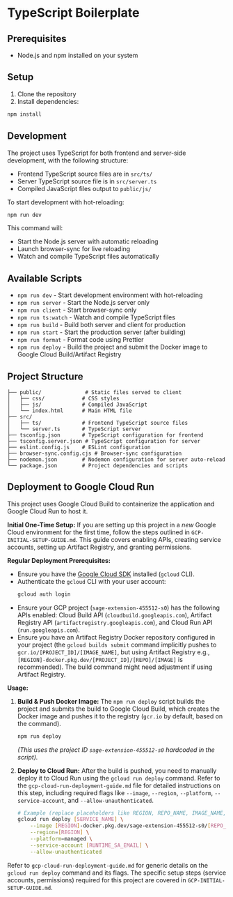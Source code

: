 # TypeScript Boilerplate

## Prerequisites
- Node.js and npm installed on your system

## Setup
1. Clone the repository
2. Install dependencies:
```bash
npm install
```

## Development
The project uses TypeScript for both frontend and server-side development, with the following structure:
- Frontend TypeScript source files are in `src/ts/`
- Server TypeScript source file is in `src/server.ts`
- Compiled JavaScript files output to `public/js/`

To start development with hot-reloading:
```bash
npm run dev
```

This command will:
- Start the Node.js server with automatic reloading
- Launch browser-sync for live reloading
- Watch and compile TypeScript files automatically

## Available Scripts
- `npm run dev` - Start development environment with hot-reloading
- `npm run server` - Start the Node.js server only
- `npm run client` - Start browser-sync only
- `npm run ts:watch` - Watch and compile TypeScript files
- `npm run build` - Build both server and client for production
- `npm run start` - Start the production server (after building)
- `npm run format` - Format code using Prettier
- `npm run deploy` - Build the project and submit the Docker image to Google Cloud Build/Artifact Registry

## Project Structure
```
├── public/              # Static files served to client
│   ├── css/            # CSS styles
│   ├── js/             # Compiled JavaScript
│   └── index.html      # Main HTML file
├── src/
│   ├── ts/             # Frontend TypeScript source files
│   └── server.ts       # TypeScript server
├── tsconfig.json       # TypeScript configuration for frontend
├── tsconfig.server.json # TypeScript configuration for server
├── eslint.config.js    # ESLint configuration
├── browser-sync.config.cjs # Browser-sync configuration
├── nodemon.json        # Nodemon configuration for server auto-reload
└── package.json        # Project dependencies and scripts
```

## Deployment to Google Cloud Run

This project uses Google Cloud Build to containerize the application and Google Cloud Run to host it.

**Initial One-Time Setup:**
If you are setting up this project in a *new* Google Cloud environment for the first time, follow the steps outlined in `GCP-INITIAL-SETUP-GUIDE.md`. This guide covers enabling APIs, creating service accounts, setting up Artifact Registry, and granting permissions.

**Regular Deployment Prerequisites:**

*   Ensure you have the [Google Cloud SDK](https://cloud.google.com/sdk/docs/install) installed (`gcloud` CLI).
*   Authenticate the `gcloud` CLI with your user account:
    ```bash
    gcloud auth login
    ```
*   Ensure your GCP project (`sage-extension-455512-s0`) has the following APIs enabled: Cloud Build API (`cloudbuild.googleapis.com`), Artifact Registry API (`artifactregistry.googleapis.com`), and Cloud Run API (`run.googleapis.com`).
*   Ensure you have an Artifact Registry Docker repository configured in your project (the `gcloud builds submit` command implicitly pushes to `gcr.io/[PROJECT_ID]/[IMAGE_NAME]`, but using Artifact Registry e.g., `[REGION]-docker.pkg.dev/[PROJECT_ID]/[REPO]/[IMAGE]` is recommended). The build command might need adjustment if using Artifact Registry.

**Usage:**

1.  **Build & Push Docker Image:**
    The `npm run deploy` script builds the project and submits the build to Google Cloud Build, which creates the Docker image and pushes it to the registry (`gcr.io` by default, based on the command).
    ```bash
    npm run deploy
    ```
    *(This uses the project ID `sage-extension-455512-s0` hardcoded in the script).*

2.  **Deploy to Cloud Run:**
    After the build is pushed, you need to manually deploy it to Cloud Run using the `gcloud run deploy` command. Refer to the `gcp-cloud-run-deployment-guide.md` file for detailed instructions on this step, including required flags like `--image`, `--region`, `--platform`, `--service-account`, and `--allow-unauthenticated`.
    ```bash
    # Example (replace placeholders like REGION, REPO_NAME, IMAGE_NAME, SERVICE_NAME, RUNTIME_SA_EMAIL)
    gcloud run deploy [SERVICE_NAME] \
        --image [REGION]-docker.pkg.dev/sage-extension-455512-s0/[REPO_NAME]/[IMAGE_NAME]:latest \
        --region=[REGION] \
        --platform=managed \
        --service-account [RUNTIME_SA_EMAIL] \
        --allow-unauthenticated
    ```

Refer to `gcp-cloud-run-deployment-guide.md` for generic details on the `gcloud run deploy` command and its flags. The specific setup steps (service accounts, permissions) required for this project are covered in `GCP-INITIAL-SETUP-GUIDE.md`.

